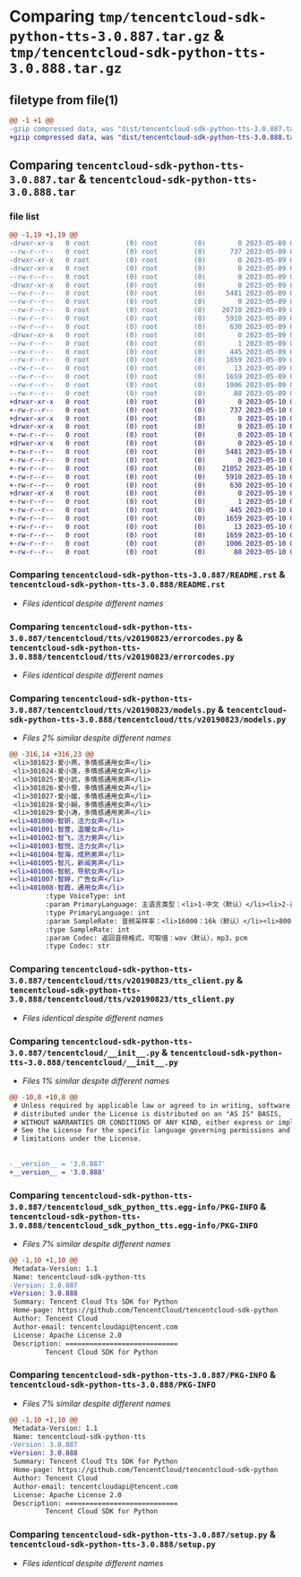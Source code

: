 # Comparing `tmp/tencentcloud-sdk-python-tts-3.0.887.tar.gz` & `tmp/tencentcloud-sdk-python-tts-3.0.888.tar.gz`

## filetype from file(1)

```diff
@@ -1 +1 @@
-gzip compressed data, was "dist/tencentcloud-sdk-python-tts-3.0.887.tar", last modified: Tue May  9 03:24:29 2023, max compression
+gzip compressed data, was "dist/tencentcloud-sdk-python-tts-3.0.888.tar", last modified: Wed May 10 02:59:06 2023, max compression
```

## Comparing `tencentcloud-sdk-python-tts-3.0.887.tar` & `tencentcloud-sdk-python-tts-3.0.888.tar`

### file list

```diff
@@ -1,19 +1,19 @@
-drwxr-xr-x   0 root         (0) root         (0)        0 2023-05-09 03:24:29.000000 tencentcloud-sdk-python-tts-3.0.887/
--rw-r--r--   0 root         (0) root         (0)      737 2023-05-09 03:24:29.000000 tencentcloud-sdk-python-tts-3.0.887/README.rst
-drwxr-xr-x   0 root         (0) root         (0)        0 2023-05-09 03:24:29.000000 tencentcloud-sdk-python-tts-3.0.887/tencentcloud/
-drwxr-xr-x   0 root         (0) root         (0)        0 2023-05-09 03:24:29.000000 tencentcloud-sdk-python-tts-3.0.887/tencentcloud/tts/
--rw-r--r--   0 root         (0) root         (0)        0 2023-05-09 03:24:29.000000 tencentcloud-sdk-python-tts-3.0.887/tencentcloud/tts/__init__.py
-drwxr-xr-x   0 root         (0) root         (0)        0 2023-05-09 03:24:29.000000 tencentcloud-sdk-python-tts-3.0.887/tencentcloud/tts/v20190823/
--rw-r--r--   0 root         (0) root         (0)     5481 2023-05-09 03:24:29.000000 tencentcloud-sdk-python-tts-3.0.887/tencentcloud/tts/v20190823/errorcodes.py
--rw-r--r--   0 root         (0) root         (0)        0 2023-05-09 03:24:29.000000 tencentcloud-sdk-python-tts-3.0.887/tencentcloud/tts/v20190823/__init__.py
--rw-r--r--   0 root         (0) root         (0)    20710 2023-05-09 03:24:29.000000 tencentcloud-sdk-python-tts-3.0.887/tencentcloud/tts/v20190823/models.py
--rw-r--r--   0 root         (0) root         (0)     5910 2023-05-09 03:24:29.000000 tencentcloud-sdk-python-tts-3.0.887/tencentcloud/tts/v20190823/tts_client.py
--rw-r--r--   0 root         (0) root         (0)      630 2023-05-09 03:24:29.000000 tencentcloud-sdk-python-tts-3.0.887/tencentcloud/__init__.py
-drwxr-xr-x   0 root         (0) root         (0)        0 2023-05-09 03:24:29.000000 tencentcloud-sdk-python-tts-3.0.887/tencentcloud_sdk_python_tts.egg-info/
--rw-r--r--   0 root         (0) root         (0)        1 2023-05-09 03:24:29.000000 tencentcloud-sdk-python-tts-3.0.887/tencentcloud_sdk_python_tts.egg-info/dependency_links.txt
--rw-r--r--   0 root         (0) root         (0)      445 2023-05-09 03:24:29.000000 tencentcloud-sdk-python-tts-3.0.887/tencentcloud_sdk_python_tts.egg-info/SOURCES.txt
--rw-r--r--   0 root         (0) root         (0)     1659 2023-05-09 03:24:29.000000 tencentcloud-sdk-python-tts-3.0.887/tencentcloud_sdk_python_tts.egg-info/PKG-INFO
--rw-r--r--   0 root         (0) root         (0)       13 2023-05-09 03:24:29.000000 tencentcloud-sdk-python-tts-3.0.887/tencentcloud_sdk_python_tts.egg-info/top_level.txt
--rw-r--r--   0 root         (0) root         (0)     1659 2023-05-09 03:24:29.000000 tencentcloud-sdk-python-tts-3.0.887/PKG-INFO
--rw-r--r--   0 root         (0) root         (0)     1006 2023-05-09 03:24:29.000000 tencentcloud-sdk-python-tts-3.0.887/setup.py
--rw-r--r--   0 root         (0) root         (0)       88 2023-05-09 03:24:29.000000 tencentcloud-sdk-python-tts-3.0.887/setup.cfg
+drwxr-xr-x   0 root         (0) root         (0)        0 2023-05-10 02:59:06.000000 tencentcloud-sdk-python-tts-3.0.888/
+-rw-r--r--   0 root         (0) root         (0)      737 2023-05-10 02:59:05.000000 tencentcloud-sdk-python-tts-3.0.888/README.rst
+drwxr-xr-x   0 root         (0) root         (0)        0 2023-05-10 02:59:06.000000 tencentcloud-sdk-python-tts-3.0.888/tencentcloud/
+drwxr-xr-x   0 root         (0) root         (0)        0 2023-05-10 02:59:06.000000 tencentcloud-sdk-python-tts-3.0.888/tencentcloud/tts/
+-rw-r--r--   0 root         (0) root         (0)        0 2023-05-10 02:59:05.000000 tencentcloud-sdk-python-tts-3.0.888/tencentcloud/tts/__init__.py
+drwxr-xr-x   0 root         (0) root         (0)        0 2023-05-10 02:59:06.000000 tencentcloud-sdk-python-tts-3.0.888/tencentcloud/tts/v20190823/
+-rw-r--r--   0 root         (0) root         (0)     5481 2023-05-10 02:59:05.000000 tencentcloud-sdk-python-tts-3.0.888/tencentcloud/tts/v20190823/errorcodes.py
+-rw-r--r--   0 root         (0) root         (0)        0 2023-05-10 02:59:05.000000 tencentcloud-sdk-python-tts-3.0.888/tencentcloud/tts/v20190823/__init__.py
+-rw-r--r--   0 root         (0) root         (0)    21052 2023-05-10 02:59:05.000000 tencentcloud-sdk-python-tts-3.0.888/tencentcloud/tts/v20190823/models.py
+-rw-r--r--   0 root         (0) root         (0)     5910 2023-05-10 02:59:05.000000 tencentcloud-sdk-python-tts-3.0.888/tencentcloud/tts/v20190823/tts_client.py
+-rw-r--r--   0 root         (0) root         (0)      630 2023-05-10 02:59:05.000000 tencentcloud-sdk-python-tts-3.0.888/tencentcloud/__init__.py
+drwxr-xr-x   0 root         (0) root         (0)        0 2023-05-10 02:59:06.000000 tencentcloud-sdk-python-tts-3.0.888/tencentcloud_sdk_python_tts.egg-info/
+-rw-r--r--   0 root         (0) root         (0)        1 2023-05-10 02:59:06.000000 tencentcloud-sdk-python-tts-3.0.888/tencentcloud_sdk_python_tts.egg-info/dependency_links.txt
+-rw-r--r--   0 root         (0) root         (0)      445 2023-05-10 02:59:06.000000 tencentcloud-sdk-python-tts-3.0.888/tencentcloud_sdk_python_tts.egg-info/SOURCES.txt
+-rw-r--r--   0 root         (0) root         (0)     1659 2023-05-10 02:59:06.000000 tencentcloud-sdk-python-tts-3.0.888/tencentcloud_sdk_python_tts.egg-info/PKG-INFO
+-rw-r--r--   0 root         (0) root         (0)       13 2023-05-10 02:59:06.000000 tencentcloud-sdk-python-tts-3.0.888/tencentcloud_sdk_python_tts.egg-info/top_level.txt
+-rw-r--r--   0 root         (0) root         (0)     1659 2023-05-10 02:59:06.000000 tencentcloud-sdk-python-tts-3.0.888/PKG-INFO
+-rw-r--r--   0 root         (0) root         (0)     1006 2023-05-10 02:59:05.000000 tencentcloud-sdk-python-tts-3.0.888/setup.py
+-rw-r--r--   0 root         (0) root         (0)       88 2023-05-10 02:59:06.000000 tencentcloud-sdk-python-tts-3.0.888/setup.cfg
```

### Comparing `tencentcloud-sdk-python-tts-3.0.887/README.rst` & `tencentcloud-sdk-python-tts-3.0.888/README.rst`

 * *Files identical despite different names*

### Comparing `tencentcloud-sdk-python-tts-3.0.887/tencentcloud/tts/v20190823/errorcodes.py` & `tencentcloud-sdk-python-tts-3.0.888/tencentcloud/tts/v20190823/errorcodes.py`

 * *Files identical despite different names*

### Comparing `tencentcloud-sdk-python-tts-3.0.887/tencentcloud/tts/v20190823/models.py` & `tencentcloud-sdk-python-tts-3.0.888/tencentcloud/tts/v20190823/models.py`

 * *Files 2% similar despite different names*

```diff
@@ -316,14 +316,23 @@
 <li>301023-爱小燕，多情感通用女声</li>
 <li>301024-爱小莲，多情感通用女声</li>
 <li>301025-爱小武，多情感通用男声</li>
 <li>301026-爱小雪，多情感通用女声</li>
 <li>301027-爱小媛，多情感通用女声</li>
 <li>301028-爱小娴，多情感通用女声</li>
 <li>301029-爱小涛，多情感通用男声</li>
+<li>401000-智妍，活力女声</li>
+<li>401001-智萱，温暖女声</li>
+<li>401002-智飞，活力男声</li>
+<li>401003-智悦，活力女声</li>
+<li>401004-智海，成熟男声</li>
+<li>401005-智凡，新闻男声</li>
+<li>401006-智航，导航女声</li>
+<li>401007-智婷，广告女声</li>
+<li>401008-智霞，通用女声</li>
         :type VoiceType: int
         :param PrimaryLanguage: 主语言类型：<li>1-中文（默认）</li><li>2-英文</li>
         :type PrimaryLanguage: int
         :param SampleRate: 音频采样率：<li>16000：16k（默认）</li><li>8000：8k</li>
         :type SampleRate: int
         :param Codec: 返回音频格式，可取值：wav（默认），mp3，pcm
         :type Codec: str
```

### Comparing `tencentcloud-sdk-python-tts-3.0.887/tencentcloud/tts/v20190823/tts_client.py` & `tencentcloud-sdk-python-tts-3.0.888/tencentcloud/tts/v20190823/tts_client.py`

 * *Files identical despite different names*

### Comparing `tencentcloud-sdk-python-tts-3.0.887/tencentcloud/__init__.py` & `tencentcloud-sdk-python-tts-3.0.888/tencentcloud/__init__.py`

 * *Files 1% similar despite different names*

```diff
@@ -10,8 +10,8 @@
 # Unless required by applicable law or agreed to in writing, software
 # distributed under the License is distributed on an "AS IS" BASIS,
 # WITHOUT WARRANTIES OR CONDITIONS OF ANY KIND, either express or implied.
 # See the License for the specific language governing permissions and
 # limitations under the License.
 
 
-__version__ = '3.0.887'
+__version__ = '3.0.888'
```

### Comparing `tencentcloud-sdk-python-tts-3.0.887/tencentcloud_sdk_python_tts.egg-info/PKG-INFO` & `tencentcloud-sdk-python-tts-3.0.888/tencentcloud_sdk_python_tts.egg-info/PKG-INFO`

 * *Files 7% similar despite different names*

```diff
@@ -1,10 +1,10 @@
 Metadata-Version: 1.1
 Name: tencentcloud-sdk-python-tts
-Version: 3.0.887
+Version: 3.0.888
 Summary: Tencent Cloud Tts SDK for Python
 Home-page: https://github.com/TencentCloud/tencentcloud-sdk-python
 Author: Tencent Cloud
 Author-email: tencentcloudapi@tencent.com
 License: Apache License 2.0
 Description: ============================
         Tencent Cloud SDK for Python
```

### Comparing `tencentcloud-sdk-python-tts-3.0.887/PKG-INFO` & `tencentcloud-sdk-python-tts-3.0.888/PKG-INFO`

 * *Files 7% similar despite different names*

```diff
@@ -1,10 +1,10 @@
 Metadata-Version: 1.1
 Name: tencentcloud-sdk-python-tts
-Version: 3.0.887
+Version: 3.0.888
 Summary: Tencent Cloud Tts SDK for Python
 Home-page: https://github.com/TencentCloud/tencentcloud-sdk-python
 Author: Tencent Cloud
 Author-email: tencentcloudapi@tencent.com
 License: Apache License 2.0
 Description: ============================
         Tencent Cloud SDK for Python
```

### Comparing `tencentcloud-sdk-python-tts-3.0.887/setup.py` & `tencentcloud-sdk-python-tts-3.0.888/setup.py`

 * *Files identical despite different names*

